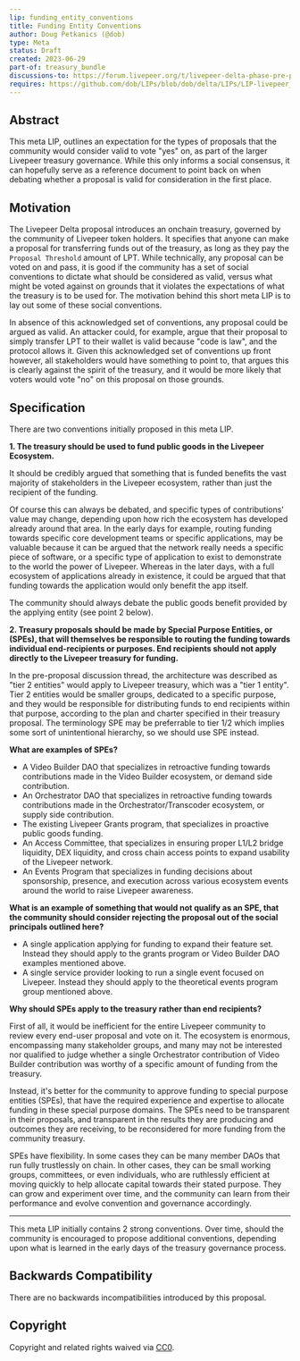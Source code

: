 ```yaml
---
lip: funding_entity_conventions
title: Funding Entity Conventions
author: Doug Petkanics (@dob)
type: Meta
status: Draft
created: 2023-06-29
part-of: treasury_bundle
discussions-to: https://forum.livepeer.org/t/livepeer-delta-phase-pre-proposal-sustainability-public-goods-funding-treasury-and-decentralization/2056 
requires: https://github.com/dob/LIPs/blob/dob/delta/LIPs/LIP-livepeer_treasury.md
---
```


## Abstract

This meta LIP, outlines an expectation for the types of proposals that the community would consider valid to vote "yes" on, as part of the larger Livepeer treasury governance. While this only informs a social consensus, it can hopefully serve as a reference document to point back on when debating whether a proposal is valid for consideration in the first place.

## Motivation

The Livepeer Delta proposal introduces an onchain treasury, governed by the community of Livepeer token holders. It specifies that anyone can make a proposal for transferring funds out of the treasury, as long as they pay the `Proposal Threshold` amount of LPT. While technically, any proposal can be voted on and pass, it is good if the community has a set of social conventions to dictate what should be considered as valid, versus what might be voted against on grounds that it violates the expectations of what the treasury is to be used for. The motivation behind this short meta LIP is to lay out some of these social conventions.

In absence of this acknowledged set of conventions, any proposal could be argued as valid. An attacker could, for example, argue that their proposal to simply transfer LPT to their wallet is valid because "code is law", and the protocol allows it. Given this acknowledged set of conventions up front however, all stakeholders would have something to point to, that argues this is clearly against the spirit of the treasury, and it would be more likely that voters would vote "no" on this proposal on those grounds. 

## Specification

There are two conventions initially proposed in this meta LIP.

**1. The treasury should be used to fund public goods in the Livepeer Ecosystem.**

It should be credibly argued that something that is funded benefits the vast majority of stakeholders in the Livepeer ecosystem, rather than just the recipient of the funding.

Of course this can always be debated, and specific types of contributions' value may change, depending upon how rich the ecosystem has developed already around that area. In the early days for example, routing funding towards specific core development teams or specific applications, may be valuable because it can be argued that the network really needs a specific piece of software, or a specific type of application to exist to demonstrate to the world the power of Livepeer. Whereas in the later days, with a full ecosystem of applications already in existence, it could be argued that that funding towards the application would only benefit the app itself.

The community should always debate the public goods benefit provided by the applying entity (see point 2 below). 

**2. Treasury proposals should be made by Special Purpose Entities, or (SPEs), that will themselves be responsible to routing the funding towards individual end-recipients or purposes. End recipients should not apply directly to the Livepeer treasury for funding.**

In the pre-proposal discussion thread, the architecture was described as "tier 2 entities" would apply to Livepeer treasury, which was a "tier 1 entity". Tier 2 entities would be smaller groups, dedicated to a specific purpose, and they would be responsible for distributing funds to end recipients within that purpose, according to the plan and charter specified in their treasury proposal. The terminology SPE may be preferrable to tier 1/2 which implies some sort of unintentional hierarchy, so we should use SPE instead.

**What are examples of SPEs?**

* A Video Builder DAO that specializes in retroactive funding towards contributions made in the Video Builder ecosystem, or demand side contribution.
* An Orchestrator DAO that specializes in retroactive funding towards contributions made in the Orchestrator/Transcoder ecosystem, or supply side contribution.
* The existing Livepeer Grants program, that specializes in proactive public goods funding.
* An Access Committee, that specializes in ensuring proper L1/L2 bridge liquidity, DEX liquidity, and cross chain access points to expand usability of the Livepeer network.
* An Events Program that specializes in funding decisions about sponsorship, presence, and execution across various ecosystem events around the world to raise Livepeer awareness.

**What is an example of something that would not qualify as an SPE, that the community should consider rejecting the proposal out of the social principals outlined here?**

* A single application applying for funding to expand their feature set. Instead they should apply to the grants program or Video Builder DAO examples mentioned above.
* A single service provider looking to run a single event focused on Livepeer. Instead they should apply to the theoretical events program group mentioned above.

**Why should SPEs apply to the treasury rather than end recipients?**

First of all, it would be inefficient for the entire Livepeer community to review every end-user proposal and vote on it. The ecosystem is enormous, encompassing many stakeholder groups, and many may not be interested nor qualified to judge whether a single Orchestrator contribution of Video Builder contribution was worthy of a specific amount of funding from the treasury.

Instead, it's better for the community to approve funding to special purpose entities (SPEs), that have the required experience and expertise to allocate funding in these special purpose domains. The SPEs need to be transparent in their proposals, and transparent in the results they are producing and outcomes they are receiving, to be reconsidered for more funding from the community treasury.

SPEs have flexibility. In some cases they can be many member DAOs that run fully trustlessly on chain. In other cases, they can be small working groups, committees, or even individuals, who are ruthlessly efficient at moving quickly to help allocate capital towards their stated purpose. They can grow and experiment over time, and the community can learn from their performance and evolve convention and governance accordingly.

--------

This meta LIP initially contains 2 strong conventions. Over time, should the community is encouraged to propose additional conventions, depending upon what is learned in the early days of the treasury governance process.

## Backwards Compatibility

There are no backwards incompatibilities introduced by this proposal. 

## Copyright

Copyright and related rights waived via [CC0](https://creativecommons.org/publicdomain/zero/1.0/).
